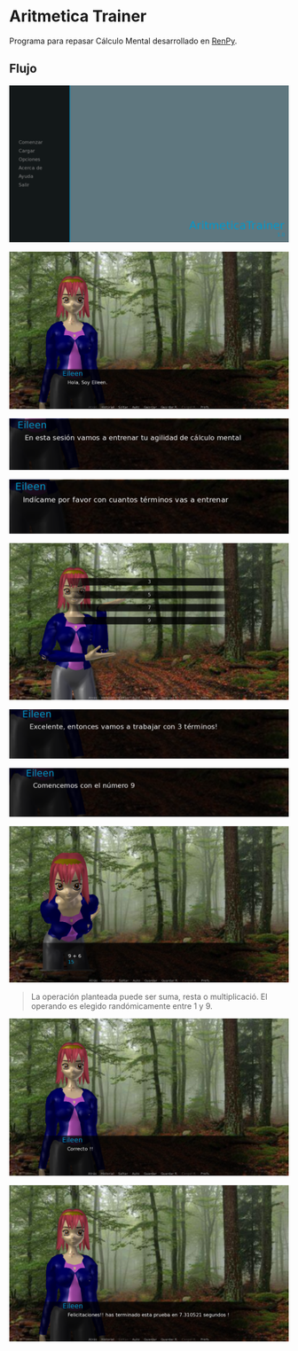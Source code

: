 # Aritmetica Trainer

Programa para repasar C&aacute;lculo Mental desarrollado en [RenPy](https://renpy.org).

## Flujo

![Pantalla Inicial -  Se selecciona la opci&oacute; *Comenzar*](img/inicio.png)

![El personaje _Eileen_ se presenta](img/presentacion.png)

![](img/presentacion2.png)

![El personaje pregunta con cuantos t&eacute;rminos realizar el repaso](img/pre_menu.png)

![En este punto se elige si hacer el repaso con 3, 5, 7 o 9 t&eacute;rminos.](img/menu.png)

![El personaje confirma el n&uacute; de t&eacute;rminos seleccionado.](img/confirma_terminos.png)

![El personaje indica el valor de arranque para el c&aacute;lculo.](img/acumulador.png)

![El personaje plantea una operación sobre el valor acumulado para que sea respondido por el usuario](img/pregunta_operacion.png)

> La operación planteada puede ser suma, resta o multiplicaci&oacute;. El operando es elegido rand&oacute;micamente entre 1 y 9.

![Se indica si el resultado ingresado es correcto o no. En caso de ser incorrecto pide al usuario ingresar de nuevo la respuesta correcta](img/correcto.png)

![Completada toda la secuencia de t&eacute;rminos, El personaje felicita al usuario , indica el tiempo de la prueba y le pregunta si desea repetir la pr&aacute;ctica.](img/tiempo_final.png)

